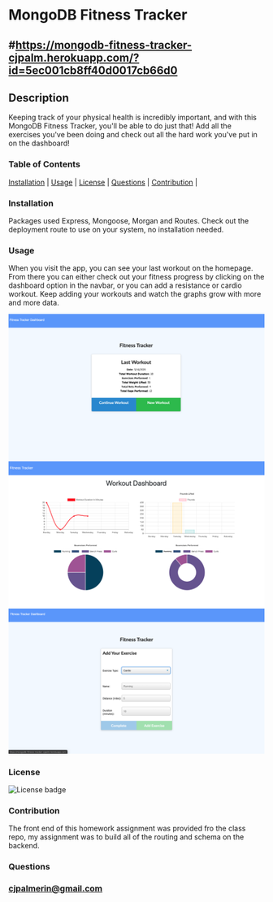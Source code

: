# MongoDB Fitness Tracker

## #https://mongodb-fitness-tracker-cjpalm.herokuapp.com/?id=5ec001cb8ff40d0017cb66d0

## Description

Keeping track of your physical health is incredibly important, and with this MongoDB Fitness Tracker, you'll be able to do just that! Add all the exercises you've been doing and check out all the hard work you've put in on the dashboard!


### Table of Contents

[Installation](#installation) | 
[Usage](#usage) | 
[License](#license) | 
[Questions](#questions) | 
[Contribution](#contribution) |


### Installation

Packages used Express, Mongoose, Morgan and Routes. Check out the deployment route to use on your system, no installation needed. 

### Usage

When you visit the app, you can see your last workout on the homepage. From there you can either check out your fitness progress by clicking on the dashboard option in the navbar, or you can add a resistance or cardio workout. Keep adding your workouts and watch the graphs grow with more and more data. 

![demo image](./demo/demo1.png)
![demo image](./demo/demo2.png)
![demo image](./demo/demo3.png)

### License

![License badge](https://img.shields.io/badge/license-ISC-blue)

### Contribution

The front end of this homework assignment was provided fro the class repo, my assignment was to build all of the routing and schema on the backend.

### Questions

### cjpalmerin@gmail.com

